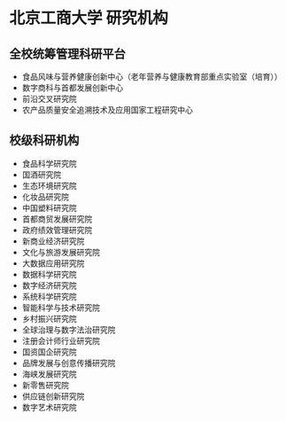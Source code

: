# 北京工商大学 研究机构

## 全校统筹管理科研平台

-   食品风味与营养健康创新中心（老年营养与健康教育部重点实验室（培育））
-   数字商科与首都发展创新中心
-   前沿交叉研究院
-   农产品质量安全追溯技术及应用国家工程研究中心

## 校级科研机构

-   食品科学研究院
-   国酒研究院
-   生态环境研究院
-   化妆品研究院
-   中国塑料研究院
-   首都商贸发展研究院
-   政府绩效管理研究院
-   新商业经济研究院
-   文化与旅游发展研究院
-   大数据应用研究院
-   数据科学研究院
-   数字经济研究院
-   系统科学研究院
-   智能科学与技术研究院
-   乡村振兴研究院
-   全球治理与数字法治研究院
-   注册会计师行业研究院
-   国资国企研究院
-   品牌发展与创意传播研究院
-   海峡发展研究院
-   新零售研究院
-   供应链创新研究院
-   数字艺术研究院
